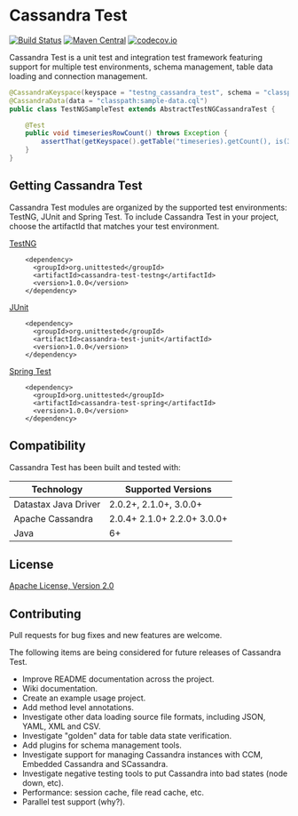 # Cassandra Test
[![Build Status](https://travis-ci.org/dananderson/cassandra-test.svg?branch=master)](https://travis-ci.org/dananderson/cassandra-test.svg?branch=master)
[![Maven Central](https://maven-badges.herokuapp.com/maven-central/org.unittested/cassandra-test-project/badge.svg)](https://maven-badges.herokuapp.com/maven-central/org.unittested/cassandra-test-project/badge.svg)
[![codecov.io](https://codecov.io/github/dananderson/cassandra-test/coverage.svg?branch=master)](https://codecov.io/github/dananderson/cassandra-test?branch=master)

Cassandra Test is a unit test and integration test framework featuring support for multiple test environments, schema management, table data loading and connection management.

```java
@CassandraKeyspace(keyspace = "testng_cassandra_test", schema = "classpath:sample-schema.cql")
@CassandraData(data = "classpath:sample-data.cql")
public class TestNGSampleTest extends AbstractTestNGCassandraTest {

    @Test
    public void timeseriesRowCount() throws Exception {
        assertThat(getKeyspace().getTable("timeseries).getCount(), is(3L));
    }
}
```

## Getting Cassandra Test

Cassandra Test modules are organized by the supported test environments: TestNG, JUnit and Spring Test. To include
Cassandra Test in your project, choose the artifactId that matches your test environment.

[TestNG](https://github.com/dananderson/cassandra-test/tree/master/casandra-test-testng)
```
    <dependency>
      <groupId>org.unittested</groupId>
      <artifactId>cassandra-test-testng</artifactId>
      <version>1.0.0</version>
    </dependency>
```
[JUnit](https://github.com/dananderson/cassandra-test/tree/master/casandra-test-junit)
```
    <dependency>
      <groupId>org.unittested</groupId>
      <artifactId>cassandra-test-junit</artifactId>
      <version>1.0.0</version>
    </dependency>
```
[Spring Test](https://github.com/dananderson/cassandra-test/tree/master/casandra-test-spring)
```
    <dependency>
      <groupId>org.unittested</groupId>
      <artifactId>cassandra-test-spring</artifactId>
      <version>1.0.0</version>
    </dependency>
```

## Compatibility
Cassandra Test has been built and tested with:

| Technology            | Supported Versions           |
| --------------------- | ---------------------------- |
| Datastax Java Driver  | 2.0.2+, 2.1.0+, 3.0.0+       |
| Apache Cassandra      | 2.0.4+ 2.1.0+ 2.2.0+ 3.0.0+  |
| Java                  | 6+                           |

## License
[Apache License, Version 2.0](http://www.apache.org/licenses/LICENSE-2.0)

## Contributing
Pull requests for bug fixes and new features are welcome.

The following items are being considered for future releases of Cassandra Test.
- Improve README documentation across the project.
- Wiki documentation.
- Create an example usage project.
- Add method level annotations.
- Investigate other data loading source file formats, including JSON, YAML, XML and CSV.
- Investigate "golden" data for table data state verification.
- Add plugins for schema management tools.
- Investigate support for managing Cassandra instances with CCM, Embedded Cassandra and SCassandra.
- Investigate negative testing tools to put Cassandra into bad states (node down, etc).
- Performance: session cache, file read cache, etc.
- Parallel test support (why?).